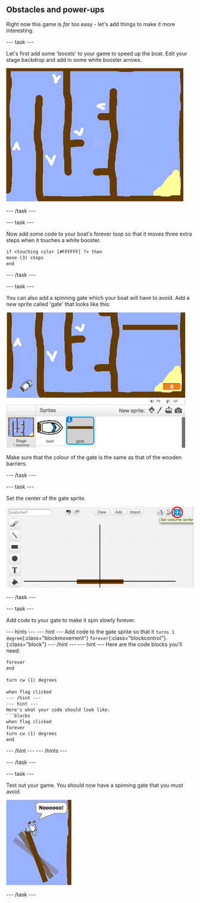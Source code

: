 ## Obstacles and power-ups

Right now this game is _far_ too easy - let's add things to make it more interesting.

--- task ---

Let's first add some 'boosts' to your game to speed up the boat. Edit your stage backdrop and add in some white booster arrows.

 ![screenshot](images/boat-boost.png)

--- /task ---

--- task ---

Now add some code to your boat's forever loop so that it moves three extra steps when it touches a white booster.

```blocks
if <touching color [#FFFFFF] ?> then
move (3) steps
end
```
--- /task ---

--- task ---

You can also add a spinning gate which your boat will have to avoid. Add a new sprite called 'gate' that looks like this:

 ![screenshot](images/boat-gate.png)

 Make sure that the colour of the gate is the same as that of the wooden barriers.

--- /task ---

--- task ---

Set the center of the gate sprite.

 ![screenshot](images/boat-center.png)

--- /task ---

--- task ---

Add code to your gate to make it spin slowly forever.

--- hints ---
--- hint ---
Add code to the gate sprite so that it `turns 1 degree`{:class="blockmovement"} `forever`{:class="blockcontrol"}. {:class="block"}
--- /hint ---
--- hint ---
Here are the code blocks you'll need:
```blocks
forever
end

turn cw (1) degrees

when flag clicked
--- /hint ---
--- hint ---
Here's what your code should look like:
```blocks
when flag clicked
forever
turn cw (1) degrees
end
```
--- /hint ---
--- /hints ---

--- /task ---

--- task ---

Test out your game. You should now have a spinning gate that you must avoid.

 ![screenshot](images/boat-gate-test.png)

--- /task ---

